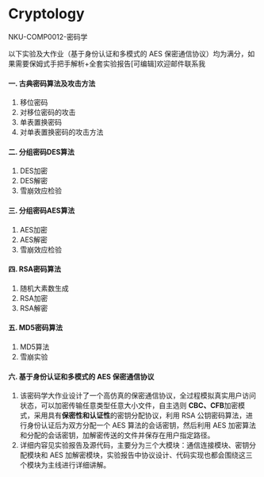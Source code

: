 # Cryptology
NKU-COMP0012-密码学

以下实验及大作业（基于身份认证和多模式的 AES 保密通信协议）均为满分，如果需要保姆式手把手解析+全套实验报告[可编辑]欢迎邮件联系我



#### 一. 古典密码算法及攻击方法

1. 移位密码
2. 对移位密码的攻击
3. 单表置换密码
4. 对单表置换密码的攻击方法



#### 二. 分组密码DES算法

1. DES加密
2. DES解密
3. 雪崩效应检验



#### 三. 分组密码AES算法

1. AES加密
2. AES解密
3. 雪崩效应检验



#### 四. RSA密码算法

1. 随机大素数生成
2. RSA加密
3. RSA解密



#### 五. MD5密码算法

1. MD5算法
2. 雪崩实验



#### 六. 基于身份认证和多模式的 AES 保密通信协议

1. 该密码学大作业设计了一个高仿真的保密通信协议，全过程模拟真实用户访问状态，可以加密传输任意类型任意大小文件，自主选则 **CBC、CFB**加密模式，采用具有**保密性和认证性**的密钥分配协议，利用 RSA 公钥密码算法，进行身份认证后为双方分配一个 AES 算法的会话密钥，然后利用 AES 加密算法和分配的会话密钥，加解密传送的文件并保存在用户指定路径。
2. 详细内容见实验报告及源代码，主要分为三个大模块：通信连接模块、密钥分配模块和 AES 加解密模块，实验报告中协议设计、代码实现也都会围绕这三个模块为主线进行详细讲解。
